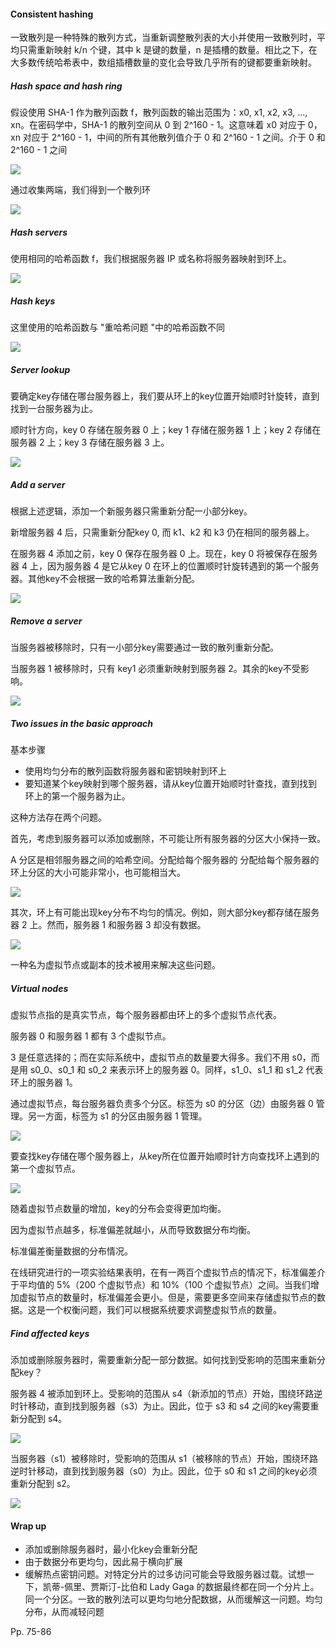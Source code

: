 #### Consistent hashing

一致散列是一种特殊的散列方式，当重新调整散列表的大小并使用一致散列时，平均只需重新映射 k/n 个键，其中 k 是键的数量，n 是插槽的数量。相比之下，在大多数传统哈希表中，数组插槽数量的变化会导致几乎所有的键都要重新映射。

##### Hash space and hash ring

假设使用 SHA-1 作为散列函数 f，散列函数的输出范围为：x0, x1, x2, x3, ..., xn。在密码学中，SHA-1 的散列空间从 0 到 2^160 - 1。这意味着 x0 对应于 0，xn 对应于 2^160 - 1，中间的所有其他散列值介于 0 和 2^160 - 1 之间。介于 0 和 2^160 - 1 之间

![](https://inasa.dev/image/systemdesign/05/5.png)

通过收集两端，我们得到一个散列环

![](https://inasa.dev/image/systemdesign/05/6.png)



##### Hash servers

使用相同的哈希函数 f，我们根据服务器 IP 或名称将服务器映射到环上。

![](https://inasa.dev/image/systemdesign/05/7.png)

##### Hash keys

这里使用的哈希函数与 "重哈希问题 "中的哈希函数不同

![](https://inasa.dev/image/systemdesign/05/8.png)

##### Server lookup

要确定key存储在哪台服务器上，我们要从环上的key位置开始顺时针旋转，直到找到一台服务器为止。

顺时针方向，key 0 存储在服务器 0 上；key 1 存储在服务器 1 上；key 2 存储在服务器 2 上；key 3 存储在服务器 3 上。

![](https://inasa.dev/image/systemdesign/05/9.png)

##### Add a server

根据上述逻辑，添加一个新服务器只需重新分配一小部分key。

新增服务器 4 后，只需重新分配key 0, 而 k1、k2 和 k3 仍在相同的服务器上。

在服务器 4 添加之前，key 0 保存在服务器 0 上。现在，key 0 将被保存在服务器 4 上，因为服务器 4 是它从key 0 在环上的位置顺时针旋转遇到的第一个服务器。其他key不会根据一致的哈希算法重新分配。

![](https://inasa.dev/image/systemdesign/05/10.png)

##### Remove a server

当服务器被移除时，只有一小部分key需要通过一致的散列重新分配。

当服务器 1 被移除时，只有 key1 必须重新映射到服务器 2。其余的key不受影响。

![](https://inasa.dev/image/systemdesign/05/11.png)

##### Two issues in the basic approach

基本步骤

-   使用均匀分布的散列函数将服务器和密钥映射到环上
-   要知道某个key映射到哪个服务器，请从key位置开始顺时针查找，直到找到环上的第一个服务器为止。

这种方法存在两个问题。

首先，考虑到服务器可以添加或删除，不可能让所有服务器的分区大小保持一致。

A 分区是相邻服务器之间的哈希空间。分配给每个服务器的 分配给每个服务器的环上分区的大小可能非常小，也可能相当大。

![](https://inasa.dev/image/systemdesign/05/12.png)

其次，环上有可能出现key分布不均匀的情况。例如，则大部分key都存储在服务器 2 上。然而，服务器 1 和服务器 3 却没有数据。

![](https://inasa.dev/image/systemdesign/05/13.png)

一种名为虚拟节点或副本的技术被用来解决这些问题。

##### Virtual nodes

虚拟节点指的是真实节点，每个服务器都由环上的多个虚拟节点代表。

服务器 0 和服务器 1 都有 3 个虚拟节点。

3 是任意选择的；而在实际系统中，虚拟节点的数量要大得多。我们不用 s0，而是用 s0_0、s0_1 和 s0_2 来表示环上的服务器 0。同样，s1_0、s1_1 和 s1_2 代表环上的服务器 1。

通过虚拟节点，每台服务器负责多个分区。标签为 s0 的分区（边）由服务器 0 管理。另一方面，标签为 s1 的分区由服务器 1 管理。

![](https://inasa.dev/image/systemdesign/05/14.png)

要查找key存储在哪个服务器上，从key所在位置开始顺时针方向查找环上遇到的第一个虚拟节点。

![](https://inasa.dev/image/systemdesign/05/15.png)

随着虚拟节点数量的增加，key的分布会变得更加均衡。

因为虚拟节点越多，标准偏差就越小，从而导致数据分布均衡。

标准偏差衡量数据的分布情况。

在线研究进行的一项实验结果表明，在有一两百个虚拟节点的情况下，标准偏差介于平均值的 5%（200 个虚拟节点）和 10%（100 个虚拟节点）之间。当我们增加虚拟节点的数量时，标准偏差会更小。但是，需要更多空间来存储虚拟节点的数据。这是一个权衡问题，我们可以根据系统要求调整虚拟节点的数量。

##### Find affected keys

添加或删除服务器时，需要重新分配一部分数据。如何找到受影响的范围来重新分配key？

服务器 4 被添加到环上。受影响的范围从 s4（新添加的节点）开始，围绕环路逆时针移动，直到找到服务器（s3）为止。因此，位于 s3 和 s4 之间的key需要重新分配到 s4。

![](https://inasa.dev/image/systemdesign/05/16.png)

当服务器（s1）被移除时，受影响的范围从 s1（被移除的节点）开始，围绕环路逆时针移动，直到找到服务器（s0）为止。因此，位于 s0 和 s1 之间的key必须重新分配到 s2。

![](https://inasa.dev/image/systemdesign/05/17.png)

#### Wrap up

-   添加或删除服务器时，最小化key会重新分配
-   由于数据分布更均匀，因此易于横向扩展
-   缓解热点密钥问题。对特定分片的过多访问可能会导致服务器过载。试想一下，凯蒂-佩里、贾斯汀-比伯和 Lady Gaga 的数据最终都在同一个分片上。同一个分区。一致的散列法可以更均匀地分配数据，从而缓解这一问题。均匀分布，从而减轻问题

Pp. 75-86